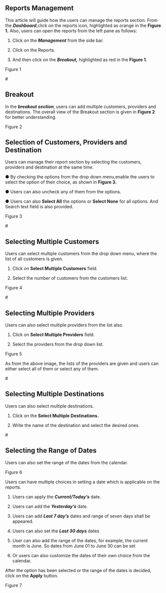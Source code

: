 <h2>Reports Management</h2>

This article will guide how the users can manage the reports section. 
From the <b><i>Dashboard</i></b>,click on the reports icon, highlighted as orange in the <b>Figure 1.</b> Also, users can open the reports from the left pane as follows:

1.	Click on the <b><i>Management</i></b> from the side bar.

2.	Click on the Reports.

3.	And then click on the <b><i>Breakout,</i></b> highlighted as red in the <b>Figure 1.</b>
 
Figure 1

#<h2>Breakout</h2>

In the <b><i>breakout section</i></b>, users can add multiple customers, providers and destinations. The overall view of the Breakout section is given in <b>Figure 2</b> for better understanding. 
 
Figure 2

<h2>Selection of Customers, Providers and Destination</h2>

Users can manage their report section by selecting the customers, providers and destination at the same time.

&#x25cf; By checking the options from the drop down menu,enable the users to select the option of their choice, as shown in <b>Figure 3.</b> 

&#x25cf; Users can also uncheck any of them from the options. 

&#x25cf; Users can also <b>Select All</b> the options or <b>Select None</b> for all options. And Search text field is also provided. 
 
Figure 3

#<h2>Selecting Multiple Customers</h2>

Users can select multiple customers from the drop down menu, where the list of all customers is given.

1.	Click on <b>Select Multiple Customers</b> field.

2.	Select the number of customers from the customers list.
 
Figure 4

#<h2>Selecting Multiple Providers</h2>

Users can also select multiple providers from the list also.

1.	Click on <b>Select Multiple Providers</b> field.

2.	Select the providers from the drop down list.
 
Figure 5

As from the above image, the lists of the providers are given and users can either select all of them or select any of them.

#<h2>Selecting Multiple Destinations</h2>

Users can also select multiple destinations.

1.	Click on the <b>Select Multiple Destinations.</b>

2.	Write the name of the destination and select the desired ones.

#<h2>Selecting the Range of Dates</h2>

Users can also set the range of the dates from the calendar. 
 
Figure 6

Users can have multiple choices in setting a date which is applicable on the reports.

1.	Users can apply the <b><i>Current/Today’s</i></b> date.

2.	Users can add the <b><i>Yesterday’s</i></b> date.

3.	Users can add <b><i>Last 7 day’s</i></b> dates and range of seven days shall be appeared.

4.	Users can also set the <b><i>Last 30 days</i></b> dates

5.	User can also add the range of the dates, for example, the current month is June. So dates from June 01 to June 30 can be set

6.	Or users can also customize the dates of their own choice from the calendar.

After the option has been selected or the range of the dates is decided, click on the <b>Apply</b> button.
 
Figure 7
